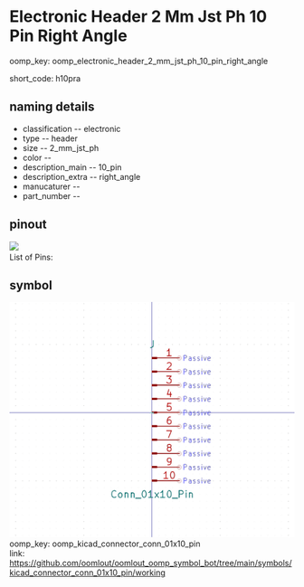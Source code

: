 # Electronic Header 2 Mm Jst Ph 10 Pin Right Angle
oomp_key: oomp_electronic_header_2_mm_jst_ph_10_pin_right_angle  

short_code: h10pra
## naming details
* classification -- electronic
* type -- header
* size -- 2_mm_jst_ph
* color -- 
* description_main -- 10_pin
* description_extra -- right_angle
* manucaturer -- 
* part_number -- 
## pinout
![](working_pinout_600.png)  
List of Pins:



## symbol

![](symbol/0/working/working_600.png)  
oomp_key: oomp_kicad_connector_conn_01x10_pin  
link: https://github.com/oomlout/oomlout_oomp_symbol_bot/tree/main/symbols/kicad_connector_conn_01x10_pin/working  

